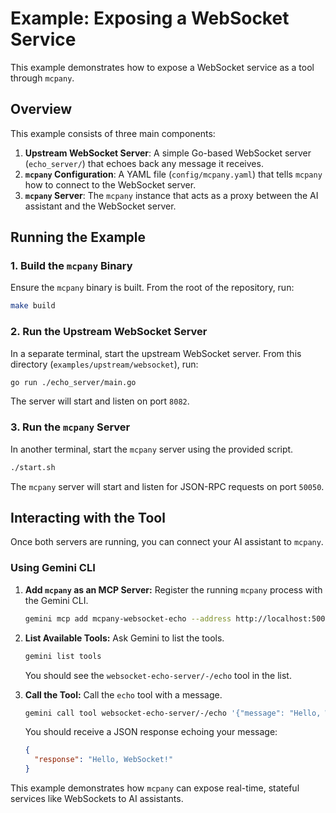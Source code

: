 # Example: Exposing a WebSocket Service

This example demonstrates how to expose a WebSocket service as a tool through `mcpany`.

## Overview

This example consists of three main components:

1. **Upstream WebSocket Server**: A simple Go-based WebSocket server (`echo_server/`) that echoes back any message it receives.
2. **`mcpany` Configuration**: A YAML file (`config/mcpany.yaml`) that tells `mcpany` how to connect to the WebSocket server.
3. **`mcpany` Server**: The `mcpany` instance that acts as a proxy between the AI assistant and the WebSocket server.

## Running the Example

### 1. Build the `mcpany` Binary

Ensure the `mcpany` binary is built. From the root of the repository, run:

```bash
make build
```

### 2. Run the Upstream WebSocket Server

In a separate terminal, start the upstream WebSocket server. From this directory (`examples/upstream/websocket`), run:

```bash
go run ./echo_server/main.go
```

The server will start and listen on port `8082`.

### 3. Run the `mcpany` Server

In another terminal, start the `mcpany` server using the provided script.

```bash
./start.sh
```

The `mcpany` server will start and listen for JSON-RPC requests on port `50050`.

## Interacting with the Tool

Once both servers are running, you can connect your AI assistant to `mcpany`.

### Using Gemini CLI

1. **Add `mcpany` as an MCP Server:**
   Register the running `mcpany` process with the Gemini CLI.

   ```bash
   gemini mcp add mcpany-websocket-echo --address http://localhost:50050 --command "sleep" "infinity"
   ```

2. **List Available Tools:**
   Ask Gemini to list the tools.

   ```bash
   gemini list tools
   ```

   You should see the `websocket-echo-server/-/echo` tool in the list.

3. **Call the Tool:**
   Call the `echo` tool with a message.

   ```bash
   gemini call tool websocket-echo-server/-/echo '{"message": "Hello, WebSocket!"}'
   ```

   You should receive a JSON response echoing your message:

   ```json
   {
     "response": "Hello, WebSocket!"
   }
   ```

This example demonstrates how `mcpany` can expose real-time, stateful services like WebSockets to AI assistants.
